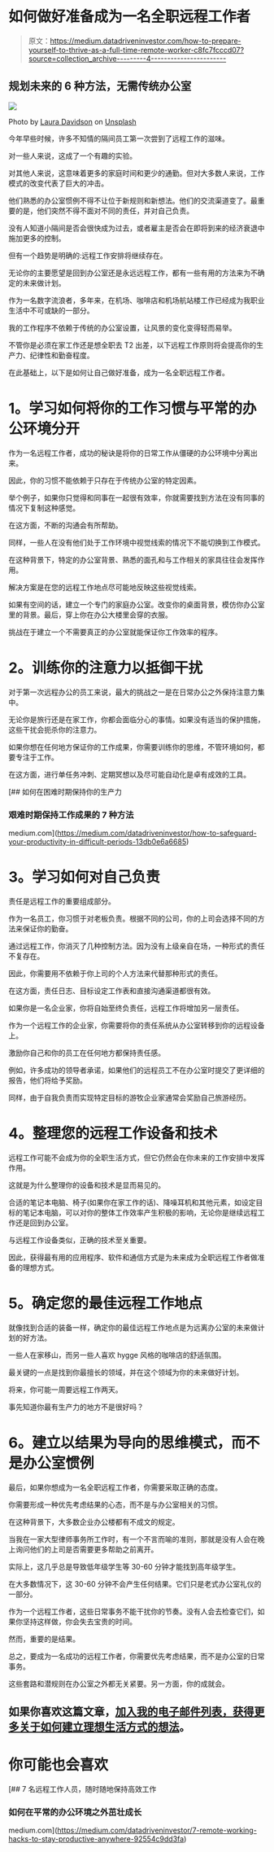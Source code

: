 # 如何做好准备成为一名全职远程工作者

> 原文：<https://medium.datadriveninvestor.com/how-to-prepare-yourself-to-thrive-as-a-full-time-remote-worker-c8fc7fcccd07?source=collection_archive---------4----------------------->

## 规划未来的 6 种方法，无需传统办公室

![](img/38c8bd80c364f04f0e85a0dc34aab7b5.png)

Photo by [Laura Davidson](https://unsplash.com/@lauradavidson?utm_source=unsplash&utm_medium=referral&utm_content=creditCopyText) on [Unsplash](https://unsplash.com/s/photos/office-empty?utm_source=unsplash&utm_medium=referral&utm_content=creditCopyText)

今年早些时候，许多不知情的隔间员工第一次尝到了远程工作的滋味。

对一些人来说，这成了一个有趣的实验。

对其他人来说，这意味着更多的家庭时间和更少的通勤。但对大多数人来说，工作模式的改变代表了巨大的冲击。

他们熟悉的办公室惯例不得不让位于新规则和新想法。他们的交流渠道变了。最重要的是，他们突然不得不面对不同的责任，并对自己负责。

没有人知道小隔间是否会很快成为过去，或者雇主是否会在即将到来的经济衰退中施加更多的控制。

但有一个趋势是明确的:远程工作安排将继续存在。

无论你的主要愿望是回到办公室还是永远远程工作，都有一些有用的方法来为不确定的未来做计划。

作为一名数字流浪者，多年来，在机场、咖啡店和机场航站楼工作已经成为我职业生活中不可或缺的一部分。

我的工作程序不依赖于传统的办公室设置，让风景的变化变得轻而易举。

不管你是必须在家工作还是想全职去 T2 出差，以下远程工作原则将会提高你的生产力、纪律性和勤奋程度。

在此基础上，以下是如何让自己做好准备，成为一名全职远程工作者。

# **1。学习如何将你的工作习惯与平常的办公环境分开**

作为一名远程工作者，成功的秘诀是将你的日常工作从僵硬的办公环境中分离出来。

因此，你的习惯不能依赖于只存在于传统办公室的特定因素。

举个例子，如果你只觉得和同事在一起很有效率，你就需要找到方法在没有同事的情况下复制这种感觉。

在这方面，不断的沟通会有所帮助。

同样，一些人在没有他们处于工作环境中视觉线索的情况下不能切换到工作模式。

在这种背景下，特定的办公室背景、熟悉的面孔和与工作相关的家具往往会发挥作用。

解决方案是在您的远程工作地点尽可能地反映这些视觉线索。

如果有空间的话，建立一个专门的家庭办公室。改变你的桌面背景，模仿你办公室里的背景。最后，穿上你在办公大楼里会穿的衣服。

挑战在于建立一个不需要真正的办公室就能保证你工作效率的程序。

# **2。训练你的注意力以抵御干扰**

对于第一次远程办公的员工来说，最大的挑战之一是在日常办公之外保持注意力集中。

无论你是旅行还是在家工作，你都会面临分心的事情。如果没有适当的保护措施，这些干扰会扼杀你的注意力。

如果你想在任何地方保证你的工作成果，你需要训练你的思维，不管环境如何，都要专注于工作。

在这方面，进行单任务冲刺、定期冥想以及尽可能自动化是卓有成效的工具。

[](https://medium.com/datadriveninvestor/how-to-safeguard-your-productivity-in-difficult-periods-13db0e6a6685) [## 如何在困难时期保持你的生产力

### 艰难时期保持工作成果的 7 种方法

medium.com](https://medium.com/datadriveninvestor/how-to-safeguard-your-productivity-in-difficult-periods-13db0e6a6685) 

# **3。学习如何对自己负责**

责任是远程工作的重要组成部分。

作为一名员工，你习惯于对老板负责。根据不同的公司，你的上司会选择不同的方法来保证你的勤奋。

通过远程工作，你消灭了几种控制方法。因为没有上级亲自在场，一种形式的责任不复存在。

因此，你需要用不依赖于你上司的个人方法来代替那种形式的责任。

在这方面，责任日志、目标设定工作表和直接沟通渠道都很有效。

如果你是一名企业家，你将自始至终负责任，远程工作将增加另一层责任。

作为一个远程工作的企业家，你需要将你的责任系统从办公室转移到你的远程设备上。

激励你自己和你的员工在任何地方都保持责任感。

例如，许多成功的领导者承诺，如果他们的远程员工不在办公室时提交了更详细的报告，他们将给予奖励。

同样，由于自我负责而实现特定目标的游牧企业家通常会奖励自己旅游经历。

# **4。整理您的远程工作设备和技术**

远程工作可能不会成为你的全职生活方式，但它仍然会在你未来的工作安排中发挥作用。

这就是为什么整理你的设备和技术是显而易见的。

合适的笔记本电脑、椅子(如果你在家工作的话)、降噪耳机和其他元素，如设定目标的笔记本电脑，可以对你的整体工作效率产生积极的影响，无论你是继续远程工作还是回到办公室。

与远程工作设备类似，正确的技术至关重要。

因此，获得最有用的应用程序、软件和通信方式是为未来成为全职远程工作者做准备的理想方式。

# **5。确定您的最佳远程工作地点**

就像找到合适的装备一样，确定你的最佳远程工作地点是为远离办公室的未来做计划的好方法。

一些人在家移山，而另一些人喜欢 hygge 风格的咖啡店的舒适氛围。

最关键的一点是找到你最擅长的领域，并在这个领域为你的未来做好计划。

将来，你可能一周要远程工作两天。

事先知道你最有生产力的地方不是很好吗？

# **6。建立以结果为导向的思维模式，而不是办公室惯例**

最后，如果你想成为一名全职远程工作者，你需要采取正确的态度。

你需要形成一种优先考虑结果的心态，而不是与办公室相关的习惯。

在这种背景下，大多数企业办公楼都有不成文的规定。

当我在一家大型律师事务所工作时，有一个不言而喻的准则，那就是没有人会在晚上询问他们的上司是否需要更多帮助之前离开。

实际上，这几乎总是导致低年级学生等 30-60 分钟才能找到高年级学生。

在大多数情况下，这 30-60 分钟不会产生任何结果。它们只是老式办公室礼仪的一部分。

作为一个远程工作者，这些日常事务不能干扰你的节奏。没有人会去检查它们，如果你坚持这样做，你会失去宝贵的时间。

然而，重要的是结果。

总之，要成为一名成功的远程工作者，你需要优先考虑结果，而不是办公室的日常事务。

这些套路和潜规则在办公室之外都无关紧要。另一方面，你的成就会。

## 如果你喜欢这篇文章，[加入我的电子邮件列表，获得更多关于如何建立理想生活方式的想法](https://minimalistfocus.com/email-list/)。

# 你可能也会喜欢

[](https://medium.com/datadriveninvestor/7-remote-working-hacks-to-stay-productive-anywhere-92554c9dd3fa) [## 7 名远程工作人员，随时随地保持高效工作

### 如何在平常的办公环境之外茁壮成长

medium.com](https://medium.com/datadriveninvestor/7-remote-working-hacks-to-stay-productive-anywhere-92554c9dd3fa)